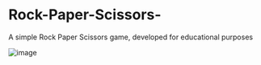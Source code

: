 # Rock-Paper-Scissors-
A simple Rock Paper Scissors game, developed for educational purposes  


![image](https://user-images.githubusercontent.com/56546243/122996122-c3ee2f80-d3aa-11eb-8720-0ec6f240185e.png)

